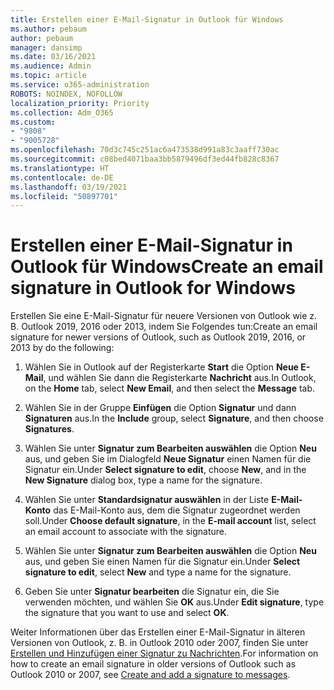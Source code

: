 ```yaml
---
title: Erstellen einer E-Mail-Signatur in Outlook für Windows
ms.author: pebaum
author: pebaum
manager: dansimp
ms.date: 03/16/2021
ms.audience: Admin
ms.topic: article
ms.service: o365-administration
ROBOTS: NOINDEX, NOFOLLOW
localization_priority: Priority
ms.collection: Adm_O365
ms.custom:
- "9808"
- "9005728"
ms.openlocfilehash: 70d3c745c251ac6a473538d991a83c3aaff730ac
ms.sourcegitcommit: c08bed4071baa3bb5879496df3ed44fb828c8367
ms.translationtype: HT
ms.contentlocale: de-DE
ms.lasthandoff: 03/19/2021
ms.locfileid: "50897701"
---
```

# <a name="create-an-email-signature-in-outlook-for-windows"></a><span data-ttu-id="e09ba-102">Erstellen einer E-Mail-Signatur in Outlook für Windows</span><span class="sxs-lookup"><span data-stu-id="e09ba-102">Create an email signature in Outlook for Windows</span></span>

<span data-ttu-id="e09ba-103">Erstellen Sie eine E-Mail-Signatur für neuere Versionen von Outlook wie z. B. Outlook 2019, 2016 oder 2013, indem Sie Folgendes tun:</span><span class="sxs-lookup"><span data-stu-id="e09ba-103">Create an email signature for newer versions of Outlook, such as Outlook 2019, 2016, or 2013 by do the following:</span></span>

1. <span data-ttu-id="e09ba-104">Wählen Sie in Outlook auf der Registerkarte **Start** die Option **Neue E-Mail**, und wählen Sie dann die Registerkarte **Nachricht** aus.</span><span class="sxs-lookup"><span data-stu-id="e09ba-104">In Outlook, on the **Home** tab, select **New Email**, and then select the **Message** tab.</span></span>

1. <span data-ttu-id="e09ba-105">Wählen Sie in der Gruppe **Einfügen** die Option **Signatur** und dann **Signaturen** aus.</span><span class="sxs-lookup"><span data-stu-id="e09ba-105">In the **Include** group, select **Signature**, and then choose **Signatures**.</span></span>

1. <span data-ttu-id="e09ba-106">Wählen Sie unter **Signatur zum Bearbeiten auswählen** die Option **Neu** aus, und geben Sie im Dialogfeld **Neue Signatur** einen Namen für die Signatur ein.</span><span class="sxs-lookup"><span data-stu-id="e09ba-106">Under **Select signature to edit**, choose **New**, and in the **New Signature** dialog box, type a name for the signature.</span></span>

1. <span data-ttu-id="e09ba-107">Wählen Sie unter **Standardsignatur auswählen** in der Liste **E-Mail-Konto** das E-Mail-Konto aus, dem die Signatur zugeordnet werden soll.</span><span class="sxs-lookup"><span data-stu-id="e09ba-107">Under **Choose default signature**, in the **E-mail account** list, select an email account to associate with the signature.</span></span>

1. <span data-ttu-id="e09ba-108">Wählen Sie unter **Signatur zum Bearbeiten auswählen** die Option **Neu** aus, und geben Sie einen Namen für die Signatur ein.</span><span class="sxs-lookup"><span data-stu-id="e09ba-108">Under **Select signature to edit**, select **New** and type a name for the signature.</span></span>

1. <span data-ttu-id="e09ba-109">Geben Sie unter **Signatur bearbeiten** die Signatur ein, die Sie verwenden möchten, und wählen Sie **OK** aus.</span><span class="sxs-lookup"><span data-stu-id="e09ba-109">Under **Edit signature**, type the signature that you want to use and select **OK**.</span></span>

<span data-ttu-id="e09ba-110">Weiter Informationen über das Erstellen einer E-Mail-Signatur in älteren Versionen von Outlook, z. B. in Outlook 2010 oder 2007, finden Sie unter [Erstellen und Hinzufügen einer Signatur zu Nachrichten](https://support.microsoft.com/office/8ee5d4f4-68fd-464a-a1c1-0e1c80bb27f2#ID0EAADAAA=Office_2007_-_2010).</span><span class="sxs-lookup"><span data-stu-id="e09ba-110">For information on how to create an email signature in older versions of Outlook such as Outlook 2010 or 2007, see [Create and add a signature to messages](https://support.microsoft.com/office/8ee5d4f4-68fd-464a-a1c1-0e1c80bb27f2#ID0EAADAAA=Office_2007_-_2010).</span></span>

